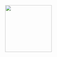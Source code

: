 
<img height="150rem" src="https://github-readme-stats.vercel.app/api?username=ludolua&show_icons=true&theme=outrun&include_all_commits=true&count_private=true"/>
